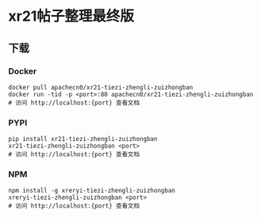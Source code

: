 # xr21帖子整理最终版

## 下载

### Docker

```
docker pull apachecn0/xr21-tiezi-zhengli-zuizhongban
docker run -tid -p <port>:80 apachecn0/xr21-tiezi-zhengli-zuizhongban
# 访问 http://localhost:{port} 查看文档
```

### PYPI

```
pip install xr21-tiezi-zhengli-zuizhongban
xr21-tiezi-zhengli-zuizhongban <port>
# 访问 http://localhost:{port} 查看文档
```

### NPM

```
npm install -g xreryi-tiezi-zhengli-zuizhongban
xreryi-tiezi-zhengli-zuizhongban <port>
# 访问 http://localhost:{port} 查看文档
```